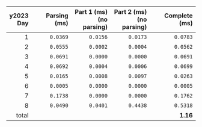 |y2023<br>Day|Parsing (ms)|Part 1 (ms)<br>(no parsing)|Part 2 (ms)<br>(no parsing)| Complete (ms)|
|-:|-:|-:|-:|-:|
|1|`0.0369`|`0.0156`|`0.0173`|`0.0783`|
|2|`0.0555`|`0.0002`|`0.0004`|`0.0562`|
|3|`0.0691`|`0.0000`|`0.0000`|`0.0691`|
|4|`0.0692`|`0.0004`|`0.0006`|`0.0699`|
|5|`0.0165`|`0.0008`|`0.0097`|`0.0263`|
|6|`0.0005`|`0.0000`|`0.0000`|`0.0005`|
|7|`0.1738`|`0.0000`|`0.0000`|`0.1762`|
|8|`0.0490`|`0.0401`|`0.4438`|`0.5318`|
|total|  |  |  |**__1.16__**|
